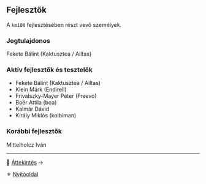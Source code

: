 ## Fejlesztők

A `km100` fejlesztésében részt vevő személyek.

### Jogtulajdonos

Fekete Bálint (Kaktusztea / Ailtas)

### Aktív fejlesztők és tesztelők

- Fekete Bálint (Kaktusztea / Ailtas)
- Klein Márk (Endirell)
- Frivalszky-Mayer Péter (Freevo)
- Boér Attila (boa)
- Kalmár Dávid
- Király Miklós (kolbiman)

### Korábbi fejlesztők

Mittelholcz Iván

---

🔗 [Áttekintés](003_attekintes.md) →

⚜️ [Nyitóoldal](start.md#0-kezdetek) 
